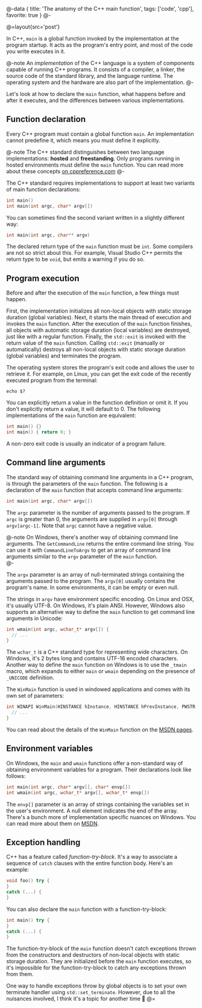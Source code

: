 @-data
{
  title: 'The anatomy of the C++ main function',
  tags: ['code', 'cpp'],
  favorite: true
}
@-

@=layout{src='post'}

In C++, `main` is a global function invoked by the implementation at the program startup. It acts as the program's 
entry point, and most of the code you write executes in it.

@-note
An *implementation* of the C++ language is a system of components capable of running C++ programs. It consists 
of a compiler, a linker, the source code of the standard library, and the language runtime. The operating system and
the hardware are also part of the implementation.
@-

Let's look at how to declare the `main` function, what happens before and after it executes, and the differences
between various implementations.

## Function declaration

Every C++ program must contain a global function `main`. An implementation cannot predefine it, which means you must
define it explicitly.

@-note
The C++ standard distinguishes between two language implementations: **hosted** and **freestanding**. Only
programs running in hosted environments must define the `main` function. You can read more about these 
concepts [on cppreference.com](https://en.cppreference.com/w/cpp/freestanding)
@-

The C++ standard requires implementations to support at least two variants of main function declarations:

```cpp
int main()
int main(int argc, char* argv[])
```

You can sometimes find the second variant written in a slightly different way:

```cpp
int main(int argc, char** argv)
```

The declared return type of the `main` function must be `int`. Some compilers are not so strict about this. For
example, Visual Studio C++ permits the return type to be `void`, but emits a warning if you do so.

## Program execution

Before and after the execution of the `main` function, a few things must happen.

First, the implementation initializes all non-local objects with static storage duration (global variables). Next, it
starts the main thread of execution and invokes the `main` function. After the execution of the `main` function
finishes, all objects with automatic storage duration (local variables) are destroyed, just like with a regular
function. Finally, the `std::exit` is invoked with the return value of the `main` function. Calling `std::exit`
(manually or automatically) destroys all non-local objects with static storage duration (global variables) and
terminates the program.

The operating system stores the program's exit code and allows the user to retrieve it. For example, on Linux, you can
get the exit code of the recently executed program from the terminal:

```shell
echo $?
```

You can explicitly return a value in the function definition or omit it. If you don't explicitly return a value, it 
will default to 0. The following implementations of the `main` function are equivalent:

```cpp
int main() {}
int main() { return 0; }
```

A non-zero exit code is usually an indicator of a program failure.

## Command line arguments

The standard way of obtaining command line arguments in a C++ program, is through the parameters of the `main` 
function. The following is a declaration of the `main` function that accepts command line arguments: 

```cpp
int main(int argc, char* argv[])
```

The `argc` parameter is the number of arguments passed to the program. If `argc` is greater than 0, the arguments are
supplied in `argv[0]` through `argv[argc-1]`. Note that `argc` cannot have a negative value.

@-note
On Windows, there's another way of obtaining command line arguments. The `GetCommandLine` returns the entire
command line string. You can use it with `CommandLineToArgv` to get an array of command line arguments
similar to the `argv` parameter of the `main` function.  
@-

The `argv` parameter is an array of null-terminated strings containing the arguments passed to the program. The
`argv[0]` usually contains the program's name. In some environments, it can be empty or even null.

The strings in `argv` have environment specific encoding. On Linux and OSX, it's usually UTF-8. On Windows, it's plain
ANSI. However, Windows also supports an alternative way to define the `main` function to get command line arguments in
Unicode:

```cpp
int wmain(int argc, wchar_t* argv[]) {
  // ...
}
```

The `wchar_t` is a C++ standard type for representing wide characters. On Windows, it's 2 bytes long and contains
UTF-16 encoded characters. Another way to define the `main` function on Windows is to use the `_tmain` macro, which
expands to either `main` or `wmain` depending on the presence of `_UNICODE` definition.

The `WinMain` function is used in windowed applications and comes with its own set of parameters:

```cpp
int WINAPI WinMain(HINSTANCE hInstance, HINSTANCE hPrevInstance, PWSTR pCmdLine, int nCmdShow) {
  // ...
}
```

You can read about the details of the `WinMain` function on the [MSDN pages](https://learn.microsoft.com/en-us/windows/win32/learnwin32/winmain--the-application-entry-point).

## Environment variables

On Windows, the `main` and `wmain` functions offer a non-standard way of obtaining environment variables for a 
program. Their declarations look like follows:

```cpp
int main(int argc, char* argv[], char* envp[])
int wmain(int argc, wchar_t* argv[], wchar_t* envp[])
```

The `envp[]` parameter is an array of strings containing the variables set in the user's environment. A null element
indicates the end of the array. There's a bunch more of implementation specific nuances on Windows. You can 
read more about them on [MSDN](https://learn.microsoft.com/en-us/cpp/cpp/main-function-command-line-args?view=msvc-170).

## Exception handling

C++ has a feature called *function-try-block*. It's a way to associate a sequence of `catch` clauses with the entire
function body. Here's an example:

```cpp
void foo() try {
}
catch (...) {
}
```

You can also declare the `main` function with a function-try-block:

```cpp
int main() try {
}
catch (...) {
}
```

The function-try-block of the `main` function doesn't catch exceptions thrown from the constructors and destructors of
non-local objects with static storage duration. They are initialized before the `main` function executes, so it's
impossible for the function-try-block to catch any exceptions thrown from them.

One way to handle exceptions throw by global objects is to set your own terminate handler using `std::set_terminate`.
However, due to all the nuisances involved, I think it's a topic for another time 🙂
@=

